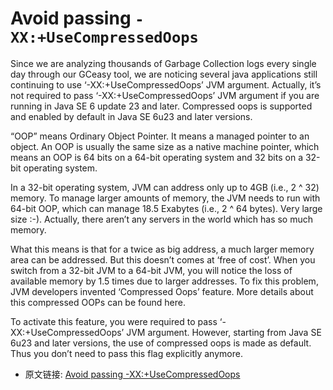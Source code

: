 # Avoid passing `-XX:+UseCompressedOops`


Since we are analyzing thousands of Garbage Collection logs every single day through our GCeasy tool, we are noticing several java applications still continuing to use ‘-XX:+UseCompressedOops’ JVM argument. Actually, it’s not required to pass ‘-XX:+UseCompressedOops’ JVM argument if you are running in Java SE 6 update 23 and later. Compressed oops is supported and enabled by default in Java SE 6u23 and later versions.

“OOP” means Ordinary Object Pointer. It means a managed pointer to an object. An OOP is usually the same size as a native machine pointer, which means an OOP is 64 bits on a 64-bit operating system and 32 bits on a 32-bit operating system.

In a 32-bit operating system, JVM can address only up to 4GB (i.e., 2 ^ 32) memory. To manage larger amounts of memory, the JVM needs to run with 64-bit OOP, which can manage 18.5 Exabytes (i.e., 2 ^ 64 bytes). Very large size :-). Actually, there aren’t any servers in the world which has so much memory.

What this means is that for a twice as big address, a much larger memory area can be addressed. But this doesn’t comes at ‘free of cost’. When you switch from a 32-bit JVM to a 64-bit JVM, you will notice the loss of available memory by 1.5 times due to larger addresses. To fix this problem, JVM developers invented ‘Compressed Oops’ feature. More details about this compressed OOPs can be found here.

To activate this feature, you were required to pass ‘-XX:+UseCompressedOops’ JVM argument. However, starting from Java SE 6u23 and later versions, the use of compressed oops is made as default. Thus you don’t need to pass this flag explicitly anymore.


- 原文链接: [Avoid passing -XX:+UseCompressedOops](https://blog.gceasy.io/2020/04/16/avoid-passing-xxusecompressedoops/)
